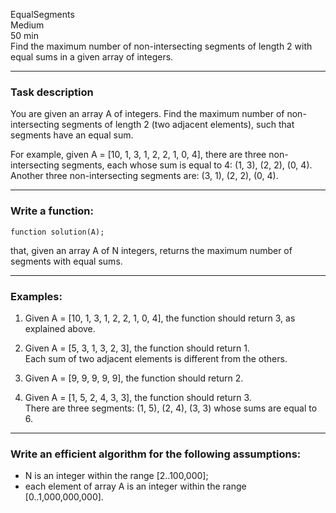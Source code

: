 EqualSegments  
Medium  
50 min  
Find the maximum number of non-intersecting segments of length 2 with equal sums in a given array of integers.

---

### Task description

You are given an array A of integers. Find the maximum number of non-intersecting segments of length 2 (two adjacent elements), such that segments have an equal sum.

For example, given A = [10, 1, 3, 1, 2, 2, 1, 0, 4], there are three non-intersecting segments, each whose sum is equal to 4: (1, 3), (2, 2), (0, 4).  
Another three non-intersecting segments are: (3, 1), (2, 2), (0, 4).

---

### Write a function:
```function solution(A);```

that, given an array A of N integers, returns the maximum number of segments with equal sums.

---

### Examples:

1. Given A = [10, 1, 3, 1, 2, 2, 1, 0, 4], the function should return 3, as explained above.

2. Given A = [5, 3, 1, 3, 2, 3], the function should return 1.  
   Each sum of two adjacent elements is different from the others.

3. Given A = [9, 9, 9, 9, 9], the function should return 2.

4. Given A = [1, 5, 2, 4, 3, 3], the function should return 3.  
   There are three segments: (1, 5), (2, 4), (3, 3) whose sums are equal to 6.

---

### Write an efficient algorithm for the following assumptions:

- N is an integer within the range [2..100,000];
- each element of array A is an integer within the range [0..1,000,000,000].
